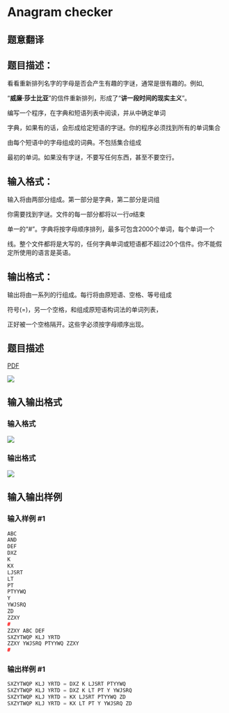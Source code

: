 # Anagram checker

## 题意翻译

## 题目描述：

看看重新排列名字的字母是否会产生有趣的字谜，通常是很有趣的。例如,

“**威廉·莎士比亚**”的信件重新排列，形成了“**讲一段时间的现实主义**”。

编写一个程序，在字典和短语列表中阅读，并从中确定单词

字典，如果有的话，会形成给定短语的字谜。你的程序必须找到所有的单词集合

由每个短语中的字母组成的词典。不包括集合组成

最初的单词。如果没有字谜，不要写任何东西，甚至不要空行。

## 输入格式：

输入将由两部分组成。第一部分是字典，第二部分是词组

你需要找到字谜。文件的每一部分都将以一行$a$结束

单一的“#”。字典将按字母顺序排列，最多可包含$2000$个单词，每个单词一个

线。整个文件都将是大写的，任何字典单词或短语都不超过$20$个信件。你不能假定所使用的语言是英语。

## 输出格式：

输出将由一系列的行组成。每行将由原短语、空格、等号组成

符号$(=)$，另一个空格，和组成原短语构词法的单词列表，

正好被一个空格隔开。这些字必须按字母顺序出现。

## 题目描述

[problemUrl]: https://uva.onlinejudge.org/index.php?option=com_onlinejudge&Itemid=8&category=3&page=show_problem&problem=84

[PDF](https://uva.onlinejudge.org/external/1/p148.pdf)

![](https://cdn.luogu.com.cn/upload/vjudge_pic/UVA148/355be72b202e7094c53060b7aa8c92d701703376.png)

## 输入输出格式

### 输入格式

![](https://cdn.luogu.com.cn/upload/vjudge_pic/UVA148/205d583d583006be46c205e9c79d0f0bf0799486.png)

### 输出格式

![](https://cdn.luogu.com.cn/upload/vjudge_pic/UVA148/e38c69cb401d3a9d264c38deae6b658796c433e8.png)

## 输入输出样例

### 输入样例 #1

```cpp
ABC
AND
DEF
DXZ
K
KX
LJSRT
LT
PT
PTYYWQ
Y
YWJSRQ
ZD
ZZXY
#
ZZXY ABC DEF
SXZYTWQP KLJ YRTD
ZZXY YWJSRQ PTYYWQ ZZXY
#
```


### 输出样例 #1

```cpp
SXZYTWQP KLJ YRTD = DXZ K LJSRT PTYYWQ
SXZYTWQP KLJ YRTD = DXZ K LT PT Y YWJSRQ
SXZYTWQP KLJ YRTD = KX LJSRT PTYYWQ ZD
SXZYTWQP KLJ YRTD = KX LT PT Y YWJSRQ ZD
```


